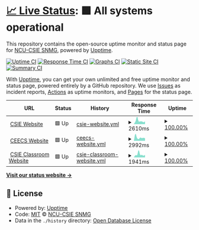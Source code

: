 # [📈 Live Status](https://NCU-CSIE-SNMG.github.io/uptime): <!--live status--> **🟩 All systems operational**

This repository contains the open-source uptime monitor and status page for [NCU-CSIE SNMG](http://snmg.csie.ncu.edu.tw), powered by [Upptime](https://github.com/upptime/upptime).

[![Uptime CI](https://github.com/NCU-CSIE-SNMG/uptime/workflows/Uptime%20CI/badge.svg)](https://github.com/NCU-CSIE-SNMG/uptime/actions?query=workflow%3A%22Uptime+CI%22)
[![Response Time CI](https://github.com/NCU-CSIE-SNMG/uptime/workflows/Response%20Time%20CI/badge.svg)](https://github.com/NCU-CSIE-SNMG/uptime/actions?query=workflow%3A%22Response+Time+CI%22)
[![Graphs CI](https://github.com/NCU-CSIE-SNMG/uptime/workflows/Graphs%20CI/badge.svg)](https://github.com/NCU-CSIE-SNMG/uptime/actions?query=workflow%3A%22Graphs+CI%22)
[![Static Site CI](https://github.com/NCU-CSIE-SNMG/uptime/workflows/Static%20Site%20CI/badge.svg)](https://github.com/NCU-CSIE-SNMG/uptime/actions?query=workflow%3A%22Static+Site+CI%22)
[![Summary CI](https://github.com/NCU-CSIE-SNMG/uptime/workflows/Summary%20CI/badge.svg)](https://github.com/NCU-CSIE-SNMG/uptime/actions?query=workflow%3A%22Summary+CI%22)

With [Upptime](https://upptime.js.org), you can get your own unlimited and free uptime monitor and status page, powered entirely by a GitHub repository. We use [Issues](https://github.com/NCU-CSIE-SNMG/uptime/issues) as incident reports, [Actions](https://github.com/NCU-CSIE-SNMG/uptime/actions) as uptime monitors, and [Pages](https://NCU-CSIE-SNMG.github.io/uptime) for the status page.

<!--start: status pages-->
<!-- This summary is generated by Upptime (https://github.com/upptime/upptime) -->
<!-- Do not edit this manually, your changes will be overwritten -->
<!-- prettier-ignore -->
| URL | Status | History | Response Time | Uptime |
| --- | ------ | ------- | ------------- | ------ |
| <img alt="" src="https://icons.duckduckgo.com/ip3/www.csie.ncu.edu.tw.ico" height="13"> [CSIE Website](https://www.csie.ncu.edu.tw) | 🟩 Up | [csie-website.yml](https://github.com/NCU-CSIE-SNMG/uptime/commits/HEAD/history/csie-website.yml) | <details><summary><img alt="Response time graph" src="./graphs/csie-website/response-time-week.png" height="20"> 2610ms</summary><br><a href="https://NCU-CSIE-SNMG.github.io/uptime/history/csie-website"><img alt="Response time 3346" src="https://img.shields.io/endpoint?url=https%3A%2F%2Fraw.githubusercontent.com%2FNCU-CSIE-SNMG%2Fuptime%2FHEAD%2Fapi%2Fcsie-website%2Fresponse-time.json"></a><br><a href="https://NCU-CSIE-SNMG.github.io/uptime/history/csie-website"><img alt="24-hour response time 2166" src="https://img.shields.io/endpoint?url=https%3A%2F%2Fraw.githubusercontent.com%2FNCU-CSIE-SNMG%2Fuptime%2FHEAD%2Fapi%2Fcsie-website%2Fresponse-time-day.json"></a><br><a href="https://NCU-CSIE-SNMG.github.io/uptime/history/csie-website"><img alt="7-day response time 2610" src="https://img.shields.io/endpoint?url=https%3A%2F%2Fraw.githubusercontent.com%2FNCU-CSIE-SNMG%2Fuptime%2FHEAD%2Fapi%2Fcsie-website%2Fresponse-time-week.json"></a><br><a href="https://NCU-CSIE-SNMG.github.io/uptime/history/csie-website"><img alt="30-day response time 3490" src="https://img.shields.io/endpoint?url=https%3A%2F%2Fraw.githubusercontent.com%2FNCU-CSIE-SNMG%2Fuptime%2FHEAD%2Fapi%2Fcsie-website%2Fresponse-time-month.json"></a><br><a href="https://NCU-CSIE-SNMG.github.io/uptime/history/csie-website"><img alt="1-year response time 3346" src="https://img.shields.io/endpoint?url=https%3A%2F%2Fraw.githubusercontent.com%2FNCU-CSIE-SNMG%2Fuptime%2FHEAD%2Fapi%2Fcsie-website%2Fresponse-time-year.json"></a></details> | <details><summary><a href="https://NCU-CSIE-SNMG.github.io/uptime/history/csie-website">100.00%</a></summary><a href="https://NCU-CSIE-SNMG.github.io/uptime/history/csie-website"><img alt="All-time uptime 99.90%" src="https://img.shields.io/endpoint?url=https%3A%2F%2Fraw.githubusercontent.com%2FNCU-CSIE-SNMG%2Fuptime%2FHEAD%2Fapi%2Fcsie-website%2Fuptime.json"></a><br><a href="https://NCU-CSIE-SNMG.github.io/uptime/history/csie-website"><img alt="24-hour uptime 100.00%" src="https://img.shields.io/endpoint?url=https%3A%2F%2Fraw.githubusercontent.com%2FNCU-CSIE-SNMG%2Fuptime%2FHEAD%2Fapi%2Fcsie-website%2Fuptime-day.json"></a><br><a href="https://NCU-CSIE-SNMG.github.io/uptime/history/csie-website"><img alt="7-day uptime 100.00%" src="https://img.shields.io/endpoint?url=https%3A%2F%2Fraw.githubusercontent.com%2FNCU-CSIE-SNMG%2Fuptime%2FHEAD%2Fapi%2Fcsie-website%2Fuptime-week.json"></a><br><a href="https://NCU-CSIE-SNMG.github.io/uptime/history/csie-website"><img alt="30-day uptime 99.91%" src="https://img.shields.io/endpoint?url=https%3A%2F%2Fraw.githubusercontent.com%2FNCU-CSIE-SNMG%2Fuptime%2FHEAD%2Fapi%2Fcsie-website%2Fuptime-month.json"></a><br><a href="https://NCU-CSIE-SNMG.github.io/uptime/history/csie-website"><img alt="1-year uptime 99.90%" src="https://img.shields.io/endpoint?url=https%3A%2F%2Fraw.githubusercontent.com%2FNCU-CSIE-SNMG%2Fuptime%2FHEAD%2Fapi%2Fcsie-website%2Fuptime-year.json"></a></details>
| <img alt="" src="https://icons.duckduckgo.com/ip3/www.ceecs.ncu.edu.tw.ico" height="13"> [CEECS Website](https://www.ceecs.ncu.edu.tw) | 🟩 Up | [ceecs-website.yml](https://github.com/NCU-CSIE-SNMG/uptime/commits/HEAD/history/ceecs-website.yml) | <details><summary><img alt="Response time graph" src="./graphs/ceecs-website/response-time-week.png" height="20"> 2992ms</summary><br><a href="https://NCU-CSIE-SNMG.github.io/uptime/history/ceecs-website"><img alt="Response time 3231" src="https://img.shields.io/endpoint?url=https%3A%2F%2Fraw.githubusercontent.com%2FNCU-CSIE-SNMG%2Fuptime%2FHEAD%2Fapi%2Fceecs-website%2Fresponse-time.json"></a><br><a href="https://NCU-CSIE-SNMG.github.io/uptime/history/ceecs-website"><img alt="24-hour response time 2388" src="https://img.shields.io/endpoint?url=https%3A%2F%2Fraw.githubusercontent.com%2FNCU-CSIE-SNMG%2Fuptime%2FHEAD%2Fapi%2Fceecs-website%2Fresponse-time-day.json"></a><br><a href="https://NCU-CSIE-SNMG.github.io/uptime/history/ceecs-website"><img alt="7-day response time 2992" src="https://img.shields.io/endpoint?url=https%3A%2F%2Fraw.githubusercontent.com%2FNCU-CSIE-SNMG%2Fuptime%2FHEAD%2Fapi%2Fceecs-website%2Fresponse-time-week.json"></a><br><a href="https://NCU-CSIE-SNMG.github.io/uptime/history/ceecs-website"><img alt="30-day response time 3133" src="https://img.shields.io/endpoint?url=https%3A%2F%2Fraw.githubusercontent.com%2FNCU-CSIE-SNMG%2Fuptime%2FHEAD%2Fapi%2Fceecs-website%2Fresponse-time-month.json"></a><br><a href="https://NCU-CSIE-SNMG.github.io/uptime/history/ceecs-website"><img alt="1-year response time 3231" src="https://img.shields.io/endpoint?url=https%3A%2F%2Fraw.githubusercontent.com%2FNCU-CSIE-SNMG%2Fuptime%2FHEAD%2Fapi%2Fceecs-website%2Fresponse-time-year.json"></a></details> | <details><summary><a href="https://NCU-CSIE-SNMG.github.io/uptime/history/ceecs-website">100.00%</a></summary><a href="https://NCU-CSIE-SNMG.github.io/uptime/history/ceecs-website"><img alt="All-time uptime 95.36%" src="https://img.shields.io/endpoint?url=https%3A%2F%2Fraw.githubusercontent.com%2FNCU-CSIE-SNMG%2Fuptime%2FHEAD%2Fapi%2Fceecs-website%2Fuptime.json"></a><br><a href="https://NCU-CSIE-SNMG.github.io/uptime/history/ceecs-website"><img alt="24-hour uptime 100.00%" src="https://img.shields.io/endpoint?url=https%3A%2F%2Fraw.githubusercontent.com%2FNCU-CSIE-SNMG%2Fuptime%2FHEAD%2Fapi%2Fceecs-website%2Fuptime-day.json"></a><br><a href="https://NCU-CSIE-SNMG.github.io/uptime/history/ceecs-website"><img alt="7-day uptime 100.00%" src="https://img.shields.io/endpoint?url=https%3A%2F%2Fraw.githubusercontent.com%2FNCU-CSIE-SNMG%2Fuptime%2FHEAD%2Fapi%2Fceecs-website%2Fuptime-week.json"></a><br><a href="https://NCU-CSIE-SNMG.github.io/uptime/history/ceecs-website"><img alt="30-day uptime 99.94%" src="https://img.shields.io/endpoint?url=https%3A%2F%2Fraw.githubusercontent.com%2FNCU-CSIE-SNMG%2Fuptime%2FHEAD%2Fapi%2Fceecs-website%2Fuptime-month.json"></a><br><a href="https://NCU-CSIE-SNMG.github.io/uptime/history/ceecs-website"><img alt="1-year uptime 95.36%" src="https://img.shields.io/endpoint?url=https%3A%2F%2Fraw.githubusercontent.com%2FNCU-CSIE-SNMG%2Fuptime%2FHEAD%2Fapi%2Fceecs-website%2Fuptime-year.json"></a></details>
| <img alt="" src="https://icons.duckduckgo.com/ip3/classroom.csie.ncu.edu.tw.ico" height="13"> [CSIE Classroom Website](https://classroom.csie.ncu.edu.tw) | 🟩 Up | [csie-classroom-website.yml](https://github.com/NCU-CSIE-SNMG/uptime/commits/HEAD/history/csie-classroom-website.yml) | <details><summary><img alt="Response time graph" src="./graphs/csie-classroom-website/response-time-week.png" height="20"> 1941ms</summary><br><a href="https://NCU-CSIE-SNMG.github.io/uptime/history/csie-classroom-website"><img alt="Response time 2201" src="https://img.shields.io/endpoint?url=https%3A%2F%2Fraw.githubusercontent.com%2FNCU-CSIE-SNMG%2Fuptime%2FHEAD%2Fapi%2Fcsie-classroom-website%2Fresponse-time.json"></a><br><a href="https://NCU-CSIE-SNMG.github.io/uptime/history/csie-classroom-website"><img alt="24-hour response time 1644" src="https://img.shields.io/endpoint?url=https%3A%2F%2Fraw.githubusercontent.com%2FNCU-CSIE-SNMG%2Fuptime%2FHEAD%2Fapi%2Fcsie-classroom-website%2Fresponse-time-day.json"></a><br><a href="https://NCU-CSIE-SNMG.github.io/uptime/history/csie-classroom-website"><img alt="7-day response time 1941" src="https://img.shields.io/endpoint?url=https%3A%2F%2Fraw.githubusercontent.com%2FNCU-CSIE-SNMG%2Fuptime%2FHEAD%2Fapi%2Fcsie-classroom-website%2Fresponse-time-week.json"></a><br><a href="https://NCU-CSIE-SNMG.github.io/uptime/history/csie-classroom-website"><img alt="30-day response time 2458" src="https://img.shields.io/endpoint?url=https%3A%2F%2Fraw.githubusercontent.com%2FNCU-CSIE-SNMG%2Fuptime%2FHEAD%2Fapi%2Fcsie-classroom-website%2Fresponse-time-month.json"></a><br><a href="https://NCU-CSIE-SNMG.github.io/uptime/history/csie-classroom-website"><img alt="1-year response time 2201" src="https://img.shields.io/endpoint?url=https%3A%2F%2Fraw.githubusercontent.com%2FNCU-CSIE-SNMG%2Fuptime%2FHEAD%2Fapi%2Fcsie-classroom-website%2Fresponse-time-year.json"></a></details> | <details><summary><a href="https://NCU-CSIE-SNMG.github.io/uptime/history/csie-classroom-website">100.00%</a></summary><a href="https://NCU-CSIE-SNMG.github.io/uptime/history/csie-classroom-website"><img alt="All-time uptime 99.94%" src="https://img.shields.io/endpoint?url=https%3A%2F%2Fraw.githubusercontent.com%2FNCU-CSIE-SNMG%2Fuptime%2FHEAD%2Fapi%2Fcsie-classroom-website%2Fuptime.json"></a><br><a href="https://NCU-CSIE-SNMG.github.io/uptime/history/csie-classroom-website"><img alt="24-hour uptime 100.00%" src="https://img.shields.io/endpoint?url=https%3A%2F%2Fraw.githubusercontent.com%2FNCU-CSIE-SNMG%2Fuptime%2FHEAD%2Fapi%2Fcsie-classroom-website%2Fuptime-day.json"></a><br><a href="https://NCU-CSIE-SNMG.github.io/uptime/history/csie-classroom-website"><img alt="7-day uptime 100.00%" src="https://img.shields.io/endpoint?url=https%3A%2F%2Fraw.githubusercontent.com%2FNCU-CSIE-SNMG%2Fuptime%2FHEAD%2Fapi%2Fcsie-classroom-website%2Fuptime-week.json"></a><br><a href="https://NCU-CSIE-SNMG.github.io/uptime/history/csie-classroom-website"><img alt="30-day uptime 99.94%" src="https://img.shields.io/endpoint?url=https%3A%2F%2Fraw.githubusercontent.com%2FNCU-CSIE-SNMG%2Fuptime%2FHEAD%2Fapi%2Fcsie-classroom-website%2Fuptime-month.json"></a><br><a href="https://NCU-CSIE-SNMG.github.io/uptime/history/csie-classroom-website"><img alt="1-year uptime 99.94%" src="https://img.shields.io/endpoint?url=https%3A%2F%2Fraw.githubusercontent.com%2FNCU-CSIE-SNMG%2Fuptime%2FHEAD%2Fapi%2Fcsie-classroom-website%2Fuptime-year.json"></a></details>

<!--end: status pages-->

[**Visit our status website →**](https://NCU-CSIE-SNMG.github.io/uptime)

## 📄 License

- Powered by: [Upptime](https://github.com/upptime/upptime)
- Code: [MIT](./LICENSE) © [NCU-CSIE SNMG](http://snmg.csie.ncu.edu.tw)
- Data in the `./history` directory: [Open Database License](https://opendatacommons.org/licenses/odbl/1-0/)
